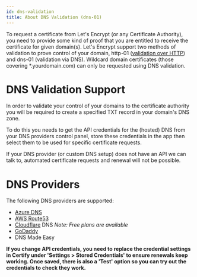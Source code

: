 ```yaml
---
id: dns-validation
title: About DNS Validation (dns-01)
---
```


To request a certificate from Let's Encrypt (or any Certificate Authority), you need to provide some kind of proof that you are entitled to receive the certificate for given domain(s). Let's Encrypt support two methods of validation to prove control of your domain, http-01 ([validation over HTTP](http-validation.md)) and dns-01 (validation via DNS). Wildcard domain certificates (those covering *.yourdomain.com) can only be requested using DNS validation.

# DNS Validation Support

In order to validate your control of your domains to the certificate authority you will be required to create a specified TXT record in your domain's DNS zone.

To do this you needs to get the API credentials for the (hosted) DNS from your DNS providers control panel, store these credentials in the app then select them to be used for specific certificate requests.

If your DNS provider (or custom DNS setup) does not have an API we can talk to, automated certificate requests and renewal will not be possible.

# DNS Providers

The following DNS providers are supported:
- [Azure DNS](dns-azuredns.md)
- [AWS Route53](dns-awsroute53.md)
- [Cloudflare](dns-cloudflare.md) DNS *Note: Free plans are available*
- [GoDaddy](dns-godaddy.md)
- DNS Made Easy

**If you change API credentials, you need to replace the credential settings in Certify under 'Settings > Stored Credentials' to ensure renewals keep working. Once saved, there is also a 'Test' option so you can try out the credentials to check they work.**